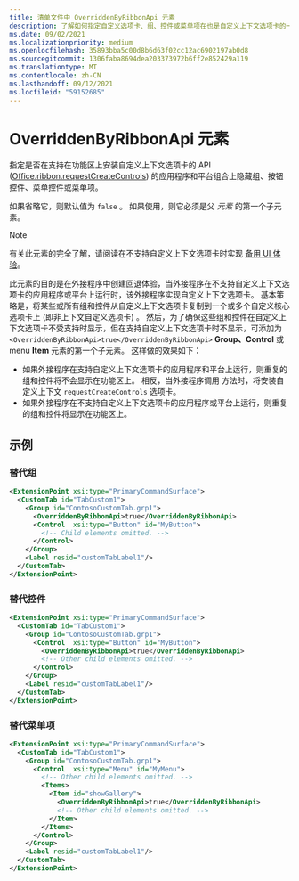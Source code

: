 ```yaml
---
title: 清单文件中 OverriddenByRibbonApi 元素
description: 了解如何指定自定义选项卡、组、控件或菜单项在也是自定义上下文选项卡的一部分时不应显示。
ms.date: 09/02/2021
ms.localizationpriority: medium
ms.openlocfilehash: 35893bba5c00d8b6d63f02cc12ac6902197ab0d8
ms.sourcegitcommit: 1306faba8694dea203373972b6ff2e852429a119
ms.translationtype: MT
ms.contentlocale: zh-CN
ms.lasthandoff: 09/12/2021
ms.locfileid: "59152685"
---
```

# <a name="overriddenbyribbonapi-element"></a>OverriddenByRibbonApi 元素

指定是否在支持在功能区[](control.md#button-control)上安装自定义[](control.md#menu-dropdown-button-controls)上下文选项卡的 API ([Office.ribbon.requestCreateControls](/javascript/api/office/office.ribbon?view=common-js&preserve-view=true#requestCreateControls_tabDefinition_)) 的应用程序和平台组合上隐藏组、按钮控件、菜单控件或菜单项。 [](group.md)

如果省略它，则默认值为 `false` 。 如果使用，则它必须是父 *元素* 的第一个子元素。

> [!NOTE]
> 有关此元素的完全了解，请阅读在不支持自定义上下文选项卡时实现 [备用 UI 体验](../../design/contextual-tabs.md#implement-an-alternate-ui-experience-when-custom-contextual-tabs-are-not-supported)。

此元素的目的是在外接程序中创建回退体验，当外接程序在不支持自定义上下文选项卡的应用程序或平台上运行时，该外接程序实现自定义上下文选项卡。 基本策略是，将某些或所有组和控件从自定义上下文选项卡复制到一个或多个自定义核心选项卡上 (即非上下文自定义选项卡) 。  然后，为了确保这些组和控件在自定义上下文选项卡不受支持时显示，但在支持自定义上下文选项卡时不显示，可添加为 `<OverriddenByRibbonApi>true</OverriddenByRibbonApi>` **Group、Control** 或 menu **Item** 元素的第一个子元素。 这样做的效果如下：

- 如果外接程序在支持自定义上下文选项卡的应用程序和平台上运行，则重复的组和控件将不会显示在功能区上。 相反，当外接程序调用 方法时，将安装自定义上下文 `requestCreateControls` 选项卡。
- 如果外接程序在不支持自定义上下文选项卡的应用程序或平台上运行，则重复的组和控件将显示在功能区上。

## <a name="examples"></a>示例

### <a name="overriding-a-group"></a>替代组

```xml
<ExtensionPoint xsi:type="PrimaryCommandSurface">
  <CustomTab id="TabCustom1">
    <Group id="ContosoCustomTab.grp1">
      <OverriddenByRibbonApi>true</OverriddenByRibbonApi>
      <Control  xsi:type="Button" id="MyButton">
        <!-- Child elements omitted. -->
      </Control>
    </Group>
    <Label resid="customTabLabel1"/>
  </CustomTab>
</ExtensionPoint>
```

### <a name="overriding-a-control"></a>替代控件

```xml
<ExtensionPoint xsi:type="PrimaryCommandSurface">
  <CustomTab id="TabCustom1">
    <Group id="ContosoCustomTab.grp1">
      <Control  xsi:type="Button" id="MyButton">
        <OverriddenByRibbonApi>true</OverriddenByRibbonApi>
        <!-- Other child elements omitted. -->
      </Control>
    </Group>
    <Label resid="customTabLabel1"/>
  </CustomTab>
</ExtensionPoint>
```

### <a name="overriding-a-menu-item"></a>替代菜单项

```xml
<ExtensionPoint xsi:type="PrimaryCommandSurface">
  <CustomTab id="TabCustom1">
    <Group id="ContosoCustomTab.grp1">
      <Control  xsi:type="Menu" id="MyMenu">
        <!-- Other child elements omitted. -->
        <Items>
          <Item id="showGallery">
            <OverriddenByRibbonApi>true</OverriddenByRibbonApi>
            <!-- Other child elements omitted. -->
          </Item>
        </Items>
      </Control>
    </Group>
    <Label resid="customTabLabel1"/>
  </CustomTab>
</ExtensionPoint>
```
